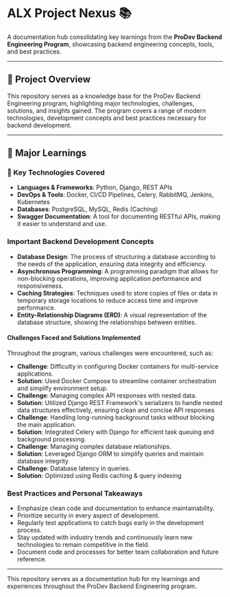 # ALX Project Nexus 📚

A documentation hub consolidating key learnings from the **ProDev Backend Engineering Program**, showcasing backend engineering concepts, tools, and best practices.

---

## 🚀 Project Overview

This repository serves as a knowledge base for the ProDev Backend Engineering program, highlighting major technologies, challenges, solutions, and insights gained. The program covers a range of modern technologies, development concepts and best practices necessary for backend development.

---

## 🎯 Major Learnings

### 🔧 Key Technologies Covered

- **Languages & Frameworks**: Python, Django, REST APIs
- **DevOps & Tools**: Docker, CI/CD Pipelines, Celery, RabbitMQ, Jenkins, Kubernetes
- **Databases**: PostgreSQL, MySQL, Redis (Caching)
- **Swagger Documentation**: A tool for documenting RESTful APIs, making it easier to understand and use.

### Important Backend Development Concepts

- **Database Design**: The process of structuring a database according to the needs of the application, ensuring data integrity and efficiency.
- **Asynchronous Programming**: A programming paradigm that allows for non-blocking operations, improving application performance and responsiveness.
- **Caching Strategies**: Techniques used to store copies of files or data in temporary storage locations to reduce access time and improve performance.
- **Entity-Relationship Diagrams (ERD)**: A visual representation of the database structure, showing the relationships between entities.

#### Challenges Faced and Solutions Implemented

Throughout the program, various challenges were encountered, such as:

- **Challenge**: Difficulty in configuring Docker containers for multi-service applications.
- **Solution**: Used Docker Compose to streamline container orchestration and simplify environment setup.
- **Challenge**: Managing complex API responses with nested data.
- **Solution**: Utilized Django REST Framework's serializers to handle nested data structures effectively, ensuring clean and concise API responses
- **Challenge**: Handling long-running background tasks without blocking the main application.
- **Solution**: Integrated Celery with Django for efficient task queuing and background processing.
- **Challenge**: Managing complex database relationships.
- **Solution**: Leveraged Django ORM to simplify queries and maintain database integrity
- **Challenge**:  Database latency in queries.
- **Solution**: Optimized using Redis caching & query indexing

### Best Practices and Personal Takeaways

- Emphasize clean code and documentation to enhance maintainability.
- Prioritize security in every aspect of development.
- Regularly test applications to catch bugs early in the development process.
- Stay updated with industry trends and continuously learn new technologies to remain competitive in the field.
- Document code and processes for better team collaboration and future reference.

---

This repository serves as a documentation hub for my learnings and experiences throughout the ProDev Backend Engineering program.
